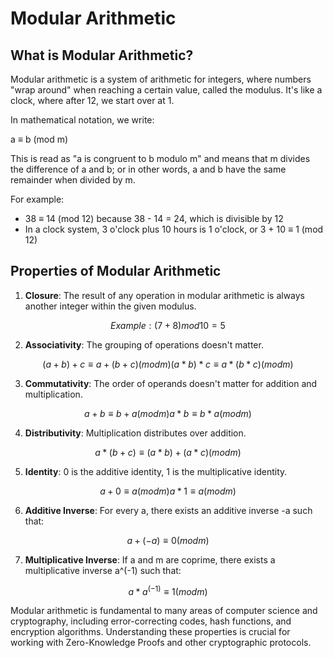 # Modular Arithmetic

## What is Modular Arithmetic?

Modular arithmetic is a system of arithmetic for integers, where numbers "wrap around" when reaching a certain value, called the modulus. It's like a clock, where after 12, we start over at 1.

In mathematical notation, we write:

a ≡ b (mod m)

This is read as "a is congruent to b modulo m" and means that m divides the difference of a and b; or in other words, a and b have the same remainder when divided by m.

For example:

- 38 ≡ 14 (mod 12) because 38 - 14 = 24, which is divisible by 12
- In a clock system, 3 o'clock plus 10 hours is 1 o'clock, or 3 + 10 ≡ 1 (mod 12)

## Properties of Modular Arithmetic

1. **Closure**: The result of any operation in modular arithmetic is always another integer within the given modulus.

```math
    Example: (7 + 8) mod 10 = 5
```

2. **Associativity**: The grouping of operations doesn't matter.

```math
   (a + b) + c ≡ a + (b + c) (mod m)
   (a * b) * c ≡ a * (b * c) (mod m)
```

3. **Commutativity**: The order of operands doesn't matter for addition and multiplication.

```math
   a + b ≡ b + a (mod m)
   a * b ≡ b * a (mod m)
```

4. **Distributivity**: Multiplication distributes over addition.

```math
   a * (b + c) ≡ (a * b) + (a * c) (mod m)
```

5. **Identity**: 0 is the additive identity, 1 is the multiplicative identity.

```math
   a + 0 ≡ a (mod m)
   a * 1 ≡ a (mod m)
```

6. **Additive Inverse**: For every a, there exists an additive inverse -a such that:

```math
   a + (-a) ≡ 0 (mod m)
```

7. **Multiplicative Inverse**: If a and m are coprime, there exists a multiplicative inverse a^(-1) such that:

```math
   a * a^(-1) ≡ 1 (mod m)
```

Modular arithmetic is fundamental to many areas of computer science and cryptography, including error-correcting codes, hash functions, and encryption algorithms. Understanding these properties is crucial for working with Zero-Knowledge Proofs and other cryptographic protocols.